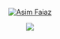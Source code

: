 <p align="center">
  <a href="https://github.com/AsimFaiaz">
    <img src="![Alt text](<Asim Faiaz CirCrop.png>)" alt="Asim Faiaz" /></a>
</p>

<p align="center">
  <!-- Typing SVG by DenverCoder1 - https://github.com/DenverCoder1/readme-typing-svg -->
  <a href="https://github.com/DenverCoder1/readme-typing-svg">
    <img src="https://readme-typing-svg.demolab.com/?lines=Full-stack%20Software%20and%20Web%20developer;
    UI%2FUX%20Designer;Always%20learning%20new%20things&font=Fira%20Code&center=true&width=440&height=45&color=f75c7e&vCenter=true&pause=1000&size=22" /></a>
</p>
